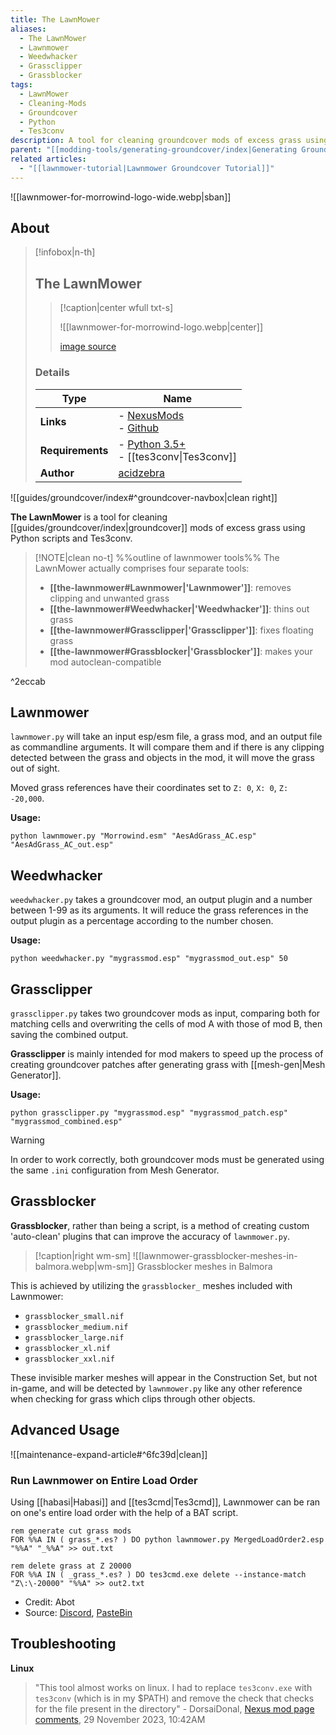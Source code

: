 ```yaml
---
title: The LawnMower
aliases:
  - The LawnMower
  - Lawnmower
  - Weedwhacker
  - Grassclipper
  - Grassblocker
tags:
  - LawnMower
  - Cleaning-Mods
  - Groundcover
  - Python
  - Tes3conv
description: A tool for cleaning groundcover mods of excess grass using Python scripts and Tes3conv.
parent: "[[modding-tools/generating-groundcover/index|Generating Groundcover]]"
related articles:
  - "[[lawnmower-tutorial|Lawnmower Groundcover Tutorial]]"
---
```


![[lawnmower-for-morrowind-logo-wide.webp|sban]]

## About

> [!infobox|n-th]
> 
> ## The LawnMower
> 
> > [!caption|center wfull txt-s]
> > 
> > ![[lawnmower-for-morrowind-logo.webp|center]]
> > 
> > [image source](https://staticdelivery.nexusmods.com/mods/100/images/headers/53034_1686132090.jpg)
> 
> ### Details
> 
> | Type | Name |
> | --- | --- |
> | **Links** | - [NexusMods](https://www.nexusmods.com/morrowind/mods/53034)<br>- [Github](https://github.com/acidzebra/lawnmower) |
> | **Requirements** | - [Python 3.5+](https://www.python.org/downloads/)<br>- [[tes3conv\|Tes3conv]] |
> | **Author** | [acidzebra](https://www.nexusmods.com/morrowind/users/5210688) |

![[guides/groundcover/index#^groundcover-navbox|clean right]]

**The LawnMower** is a tool for cleaning [[guides/groundcover/index|groundcover]] mods of excess grass using Python scripts and Tes3conv.

> [!NOTE|clean no-t] %%outline of lawnmower tools%%
> The LawnMower actually comprises four separate tools:
> 
> - **[[the-lawnmower#Lawnmower|'Lawnmower']]**: removes clipping and unwanted grass
> - **[[the-lawnmower#Weedwhacker|'Weedwhacker']]**: thins out grass
> - **[[the-lawnmower#Grassclipper|'Grassclipper']]**: fixes floating grass
> - **[[the-lawnmower#Grassblocker|'Grassblocker']]**: makes your mod autoclean-compatible

^2eccab

## Lawnmower

`lawnmower.py` will take an input esp/esm file, a grass mod, and an output file as commandline arguments. It will compare them and if there is any clipping detected between the grass and objects in the mod, it will move the grass out of sight.

Moved grass references have their coordinates set to `Z: 0`, `X: 0`, `Z: -20,000`.

**Usage:**
```
python lawnmower.py "Morrowind.esm" "AesAdGrass_AC.esp" "AesAdGrass_AC_out.esp"
```

## Weedwhacker

`weedwhacker.py` takes a groundcover mod, an output plugin and a number between 1-99 as its arguments. It will reduce the grass references in the output plugin as a percentage according to the number chosen.

**Usage:**
```
python weedwhacker.py "mygrassmod.esp" "mygrassmod_out.esp" 50
```

## Grassclipper

`grassclipper.py` takes two groundcover mods as input, comparing both for matching cells and overwriting the cells of mod A with those of mod B, then saving the combined output. 

**Grassclipper** is mainly intended for mod makers to speed up the process of creating groundcover patches after generating grass with [[mesh-gen|Mesh Generator]].

**Usage:**
```
python grassclipper.py "mygrassmod.esp" "mygrassmod_patch.esp" "mygrassmod_combined.esp"
```

> [!Warning]
> In order to work correctly, both groundcover mods must be generated using the same `.ini` configuration from Mesh Generator.

## Grassblocker

**Grassblocker**, rather than being a script, is a method of creating custom 'auto-clean' plugins that can improve the accuracy of `lawnmower.py`.

> [!caption|right wm-sm]
> ![[lawnmower-grassblocker-meshes-in-balmora.webp|wm-sm]]
> Grassblocker meshes in Balmora

This is achieved by utilizing the `grassblocker_` meshes included with Lawnmower:

- `grassblocker_small.nif`
- `grassblocker_medium.nif`
- `grassblocker_large.nif`
- `grassblocker_xl.nif`
- `grassblocker_xxl.nif`

These invisible marker meshes will appear in the Construction Set, but not in-game, and will be detected by `lawnmower.py` like any other reference when checking for grass which clips through other objects.

## Advanced Usage

![[maintenance-expand-article#^6fc39d|clean]]

### Run Lawnmower on Entire Load Order

Using [[habasi|Habasi]] and [[tes3cmd|Tes3cmd]], Lawnmower can be ran on one's entire load order with the help of a BAT script.

```
rem generate cut grass mods
FOR %%A IN ( grass_*.es? ) DO python lawnmower.py MergedLoadOrder2.esp "%%A" "_%%A" >> out.txt
 
rem delete grass at Z 20000
FOR %%A IN ( _grass_*.es? ) DO tes3cmd.exe delete --instance-match "Z\:\-20000" "%%A" >> out2.txt
```

- Credit: Abot
- Source: [Discord](https://discord.com/channels/210394599246659585/976440577044402217/1281183682295627788), [PasteBin](https://pastebin.com/iLV8MkKz)

## Troubleshooting

**Linux**
> "This tool almost works on linux. I had to replace `tes3conv.exe` with `tes3conv` (which is in my $PATH) and remove the check that checks for the file present in the directory"
> \- DorsaiDonal, [Nexus mod page comments](https://www.nexusmods.com/morrowind/mods/53034?tab=posts), 29 November 2023, 10:42AM